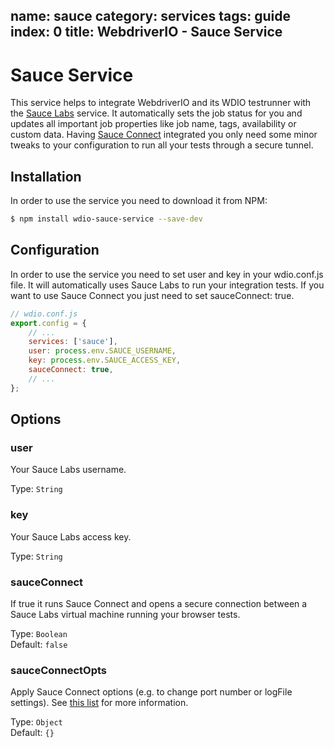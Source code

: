 name: sauce
category: services
tags: guide
index: 0
title: WebdriverIO - Sauce Service
---

Sauce Service
=============

This service helps to integrate WebdriverIO and its WDIO testrunner with the [Sauce Labs](https://saucelabs.com/) service. It automatically sets the job status for you and updates all important job properties like job name, tags, availability or custom data. Having [Sauce Connect](https://wiki.saucelabs.com/display/DOCS/Sauce+Connect) integrated you only need some minor tweaks to your configuration to run all your tests through a secure tunnel.

## Installation

In order to use the service you need to download it from NPM:

```sh
$ npm install wdio-sauce-service --save-dev
```

## Configuration

In order to use the service you need to set user and key in your wdio.conf.js file. It will automatically uses Sauce Labs to run your integration tests. If you want to use Sauce Connect you just need to set sauceConnect: true.

```js
// wdio.conf.js
export.config = {
    // ...
    services: ['sauce'],
    user: process.env.SAUCE_USERNAME,
    key: process.env.SAUCE_ACCESS_KEY,
    sauceConnect: true,
    // ...
};
```

## Options

### user
Your Sauce Labs username.

Type: `String`

### key
Your Sauce Labs access key.

Type: `String`

### sauceConnect
If true it runs Sauce Connect and opens a secure connection between a Sauce Labs virtual machine running your browser tests.

Type: `Boolean`<br>
Default: `false`

### sauceConnectOpts
Apply Sauce Connect options (e.g. to change port number or logFile settings). See [this list](https://github.com/bermi/sauce-connect-launcher#advanced-usage) for more information.

Type: `Object`<br>
Default: `{}`
